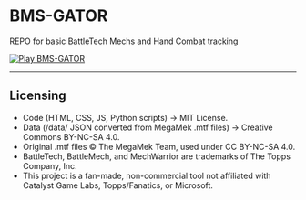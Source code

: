 # BMS-GATOR
REPO for basic BattleTech Mechs and Hand Combat tracking

[![Play BMS-GATOR](https://img.shields.io/badge/▶️%20Play%20BMS--GATOR-blue?style=for-the-badge)](https://nevar530.github.io/BMS-GATOR/)

---

## Licensing

- Code (HTML, CSS, JS, Python scripts) → MIT License.
- Data (/data/ JSON converted from MegaMek .mtf files) → Creative Commons BY-NC-SA 4.0.  
- Original .mtf files © The MegaMek Team, used under CC BY-NC-SA 4.0.  
- BattleTech, BattleMech, and MechWarrior are trademarks of The Topps Company, Inc.  
- This project is a fan-made, non-commercial tool not affiliated with Catalyst Game Labs, Topps/Fanatics, or Microsoft.